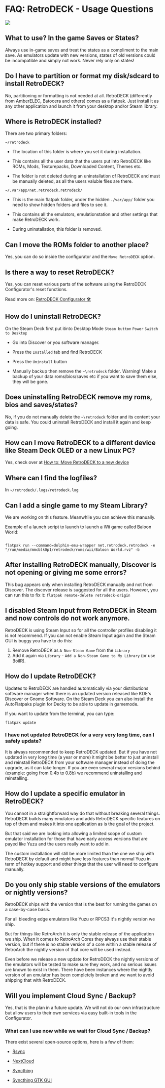# FAQ: RetroDECK - Usage Questions



<img src="../../wiki_icons/retrodeck/rd_icon_circle_192x192.png">



## What to use? In the game Saves or States?

Always use in-game saves and treat the states as a compliment to the main save. As emulators update with new versions, states of old versions could be incompatible and simply not work. Never rely only on states!



## Do I have to partition or format my disk/sdcard to install RetroDECK?

No, partitioning or formatting is not needed at all. RetroDECK (differently from AmberELEC, Batocera and others) comes as a flatpak. Just install it as any other application and launch it from your desktop and/or Steam library.

## Where is RetroDECK installed?

There are two primary folders:

`~/retrodeck`

- The location of this folder is where you set it during installation.

- This contains all the user data that the users put into RetroDECK like ROMs, Mods, Texturepacks, Downloaded Content, Themes etc.

- The folder is not deleted during an uninstallation of RetroDECK and must be manually deleted, as all the users valuble files are there.

`~/.var/app/net.retrodeck.retrodeck/`

- This is the main flatpak folder, under the hidden `./var/app/` folder you need to show hidden folders and files to see it.

- This contains all the emulators, emulationstation and other settings that make RetroDECK work.

- During uninstallation, this folder is removed.



## Can I move the ROMs folder to another place?

Yes, you can do so inside the configurator and the `Move RetroDECK` option.



## Is there a way to reset RetroDECK?

Yes, you can reset various parts of the software using the RetroDECK Configurator's reset functions.

Read more on: [RetroDECK Configurator 🛠️](../wiki_general/configurator.md)



## How do I uninstall RetroDECK?

On the Steam Deck first put itinto Desktop Mode `Steam button`  `Power`  `Switch to Desktop`

* Go into Discover or you software manager.

* Press the `Installed` tab and find RetroDECK

* Press the `Uninstall` button

* Manually backup then remove the `~\retrodeck` folder. Warning! Make a backup of your data roms/bios/saves etc if you want to save them else, they will be gone.


## Does uninstalling RetroDECK remove my roms, bios and saves/states?

No, if you do not manually delete the `~\retrodeck` folder and its content your data is safe. You could uninstall RetroDECK and install it again and keep going.



## How can I move RetroDECK to a different device like Steam Deck OLED or a new Linux PC?

Yes, check over at [How to: Move RetroDECK to a new device](../wiki_management/retrodeck-move.md)



## Where can I find the logfiles?

In `~/retrodeck/.logs/retrodeck.log`



## Can I add a single game to my Steam Library?

We are working on this feature. Meanwhile you can achieve this manually.

Example of a launch script to launch to launch a Wii game called Baloon World:


```

flatpak run --command=dolphin-emu-wrapper net.retrodeck.retrodeck -e "/run/media/mmcblk0p1/retrodeck/roms/wii/Baloon World.rvz" -b

```



## After installing RetroDECK manually, Discover is not opening or giving me some errors?

This bug appears only when installing RetroDECK manually and not from Discover. The discover release is suggested for all the users.
However, you can run this to fix it: `flatpak remote-delete retrodeck-origin`



## I disabled Steam Input from RetroDECK in Steam and now controls do not work anymore.

RetroDECK is using Steam Input so for all the controller profiles disabling it is not recommend. If you can not enable Steam Input again and the Steam GUI is buggy you have to do this:

1. Remove RetroDECK as `A Non-Steam Game` from the `Library`
2. Add it again via  `Library` - `Add a Non-Steam Game to My Library` (or use BoilR).



## How do I update RetroDECK?

Updates to RetroDECK are handled automatically via your distributions software manager when there is an updated version released like KDE's Discover or Gnome Software.
On the Steam Deck you can also install the AutoFlatpaks plugin for Decky to be able to update in gamemode.

If you want to update from the terminal, you can type:

`flatpak update`



### I have not updated RetroDECK for a very very long time, can I safely update?

It is always recommended to keep RetroDECK updated. But if you have not updated in very long time (a year or more) it might be better to just uninstall and reinstall RetroDECK from your software manager instead of doing the upgrade, as it can take longer. If you are even several major versions behind (example: going from 0.4b to 0.8b) we recommend uninstalling and reinstalling.

## How do I update a specific emulator in RetroDECK?

You cannot in a straightforward way do that without breaking several things. RetroDECK builds many emulators and adds RetroDECK specific features on top of them and makes it into one application as is the goal of the project.

But that said we are looking into allowing a limited scope of custom emulator installation for those that have early access versions that are payed like Yuzu and the users really want to add in.

The custom installation will still be more limited than the one we ship with RetroDECK by default and might have less features than normal Yuzu in term of hotkey support and other things that the user will need to configure manually.

## Do you only ship stable versions of the emulators or nightly versions?

RetroDECK ships with the version that is the best for running the games on a case-by-case basis.

For all bleeding edge emulators like Yuzu or RPCS3 it's nightly version we ship.

But for things like RetroArch it is only the stable release of the application we ship. When it comes to RetroArch Cores they always use their stable version, but if there is no stable version of a core within a stable release of RetroArch the nightly version of that core will be used instead.

Even before we release a new update for RetroDECK the nightly versions of the emulators will be tested to make sure they work, and no serious issues are known to exist in them.
There have been instances where the nightly version of an emulator has been completely broken and we want to avoid shipping that with RetroDECK.


## Will you implement Cloud Sync / Backup?

Yes, that is the plan in a future update. We will not do our own infrastructure but allow users to their own services via easy built-in tools in the Configurator.

### What can I use now while we wait for Cloud Sync / Backup?

There exist several open-source options, here is a few of them:

- [Rsync](https://linux.die.net/man/1/rsync)

- [NextCloud](https://nextcloud.com/)

- [Syncthing](https://github.com/syncthing/syncthing)

- [Syncthing GTK GUI](https://flathub.org/apps/me.kozec.syncthingtk)

